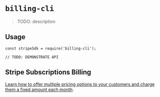 # `billing-cli`

> TODO: description

## Usage

```
const stripeSdk = require('billing-cli');

// TODO: DEMONSTRATE API
```

## Stripe Subscriptions Billing

[Learn how to offer multiple pricing options to your customers and charge them a fixed amount each month](https://stripe.com/docs/billing/subscriptions/fixed-price).
